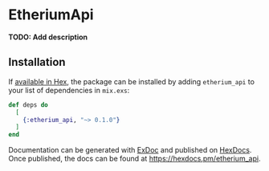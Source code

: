 # EtheriumApi

**TODO: Add description**

## Installation

If [available in Hex](https://hex.pm/docs/publish), the package can be installed
by adding `etherium_api` to your list of dependencies in `mix.exs`:

```elixir
def deps do
  [
    {:etherium_api, "~> 0.1.0"}
  ]
end
```

Documentation can be generated with [ExDoc](https://github.com/elixir-lang/ex_doc)
and published on [HexDocs](https://hexdocs.pm). Once published, the docs can
be found at <https://hexdocs.pm/etherium_api>.

